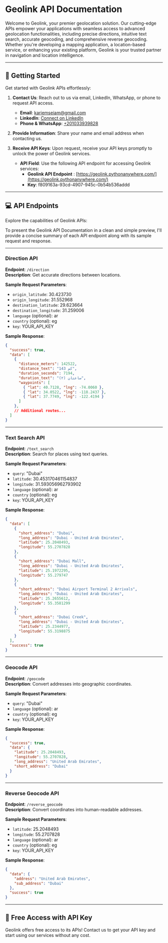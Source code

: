 # Geolink API Documentation

Welcome to Geolink, your premier geolocation solution. Our cutting-edge APIs empower your applications with seamless access to advanced geolocation functionalities, including precise directions, intuitive text search, accurate geocoding, and comprehensive reverse geocoding. Whether you're developing a mapping application, a location-based service, or enhancing your existing platform, Geolink is your trusted partner in navigation and location intelligence.

---

## :rocket: Getting Started

Get started with Geolink APIs effortlessly:

1. **Contact Us**: Reach out to us via email, LinkedIn, WhatsApp, or phone to request API access.
  
    - **Email**: [kariemseiam@gmail.com](mailto:kariemseiam@gmail.com)
    - **LinkedIn**: [Connect on LinkedIn](https://www.linkedin.com/in/kariemseiam)
    - **Phone & WhatsApp**: [+201033939828](https://wa.me/+201033939828)
2. **Provide Information**: Share your name and email address when contacting us.
  
3. **Receive API Keys**: Upon request, receive your API keys promptly to unlock the power of Geolink services.
    - **API Field**: Use the following API endpoint for accessing Geolink services:
      - **Geolink API Endpoint** : [https://geolink.pythonanywhere.com/](https://geolink.pythonanywhere.com/)
      - **Key**: f809163a-93cd-4907-945c-0b54b536addd

---

## :computer: API Endpoints

Explore the capabilities of Geolink APIs:

To present the Geolink API Documentation in a clean and simple preview, I'll provide a concise summary of each API endpoint along with its sample request and response.

---

### Direction API

**Endpoint**: `/direction`  
**Description**: Get accurate directions between locations.

**Sample Request Parameters**:
- `origin_latitude`: 30.423730
- `origin_longitude`: 31.552968
- `destination_latitude`: 29.623664
- `destination_longitude`: 31.259006
- `language` (optional): ar
- `country` (optional): eg
- `key`: YOUR_API_KEY

**Sample Response**:
```json
{
  "success": true,
  "data": [
    {
      "distance_meters": 142522,
      "distance_text": "143 كم",
      "duration_seconds": 7194,
      "duration_text": "ساعتان (٢)",
      "waypoints": [
        { "lat": 40.7128, "lng": -74.0060 },
        { "lat": 34.0522, "lng": -118.2437 },
        { "lat": 37.7749, "lng": -122.4194 }
      ]
    },
    // Additional routes...
  ]
}
```

---

### Text Search API

**Endpoint**: `/text_search`  
**Description**: Search for places using text queries.

**Sample Request Parameters**:
- `query`: "Dubai"
- `latitude`: 30.453170461154837
- `longitude`: 31.593056962793902
- `language` (optional): ar
- `country` (optional): eg
- `key`: YOUR_API_KEY

**Sample Response**:
```json
{
  "data": [
    {
      "short_address": "Dubai",
      "long_address": "Dubai - United Arab Emirates",
      "latitude": 25.2048493,
      "longitude": 55.2707828
    },
    {
      "short_address": "Dubai Mall",
      "long_address": "Dubai - United Arab Emirates",
      "latitude": 25.1972295,
      "longitude": 55.279747
    },
    {
      "short_address": "Dubai Airport Terminal 2 Arrivals",
      "long_address": "Dubai - United Arab Emirates",
      "latitude": 25.2655612,
      "longitude": 55.3581299
    },
    {
      "short_address": "Dubai Creek",
      "long_address": "Dubai - United Arab Emirates",
      "latitude": 25.2344977,
      "longitude": 55.3198875
    }
  ],
  "success": true
}

```

---

### Geocode API

**Endpoint**: `/geocode`  
**Description**: Convert addresses into geographic coordinates.

**Sample Request Parameters**:
- `query`: "Dubai"
- `language` (optional): ar
- `country` (optional): eg
- `key`: YOUR_API_KEY

**Sample Response**:
```json
{
  "success": true,
  "data": {
    "latitude": 25.2048493,
    "longitude": 55.2707828,
    "long_address": "United Arab Emirates",
    "short_address": "Dubai"
  }
}
```

---

### Reverse Geocode API

**Endpoint**: `/reverse_geocode`  
**Description**: Convert coordinates into human-readable addresses.

**Sample Request Parameters**:
- `latitude`: 25.2048493
- `longitude`: 55.2707828
- `language` (optional): ar
- `country` (optional): eg
- `key`: YOUR_API_KEY

**Sample Response**:
```json
{
  "data": {
    "address": "United Arab Emirates",
    "sub_address": "Dubai"
  },
  "success": true
}
```

---

## :gift: Free Access with API Key

Geolink offers free access to its APIs! Contact us to get your API key and start using our services without any cost.
